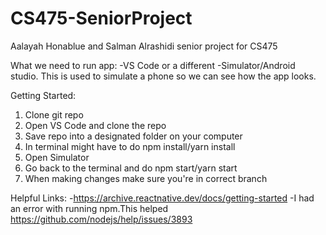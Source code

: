 # CS475-SeniorProject
Aalayah Honablue and Salman Alrashidi senior project for CS475

What we need to run app:
-VS Code or a different 
-Simulator/Android studio. This is used to simulate a phone so we can see how the app looks. 

Getting Started:
1. Clone git repo
2. Open VS Code and clone the repo
3. Save repo into a designated folder on your computer
4. In terminal might have to do npm install/yarn install
5. Open Simulator
6. Go back to the terminal and do npm start/yarn start
7. When making changes make sure you're in correct branch

Helpful Links:
-https://archive.reactnative.dev/docs/getting-started 
-I had an error with running npm.This helped https://github.com/nodejs/help/issues/3893

